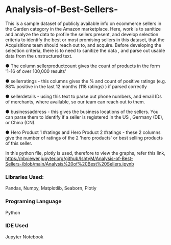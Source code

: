 # Analysis-of-Best-Sellers-

This is a sample dataset of publicly available info on ecommerce sellers in the Garden category in the Amazon marketplace.
Here, work is to sanitize and analyze the data to profile the sellers present, and develop selection criteria to identify the best or most promising sellers in this dataset, that the Acquisitions team should reach out to, and acquire.
Before developing the selection criteria, there is to need to sanitize the data , and parse out usable data from the unstructured text. 

● The column sellerproductcount gives the count of products in the form '1-16 of over 100,000 results'

● sellerratings - this columns gives the % and count of positive ratings (e.g. 88% positive in the last 12 months (118 ratings) ) if parsed correctly

● sellerdetails - using this text to parse out phone numbers, and email IDs of merchants, where available, so our team can reach out to them.

● businessaddress - this gives the business locations of the sellers. You can parse them to identify if a seller is registered in the US , Germany (DE), or China (CN).

● Hero Product 1 #ratings and Hero Product 2 #ratings - these 2 columns give the number of ratings of the 2 'hero products' or best selling products of this seller.

In this python file, plotly is used, therefore to view the graphs, refer this link, https://nbviewer.jupyter.org/github/IshtyM/Analysis-of-Best-Sellers-/blob/main/Analysis%20of%20Best%20Sellers.ipynb

### Libraries Used:
Pandas, Numpy, Matplotlib, Seaborn, Plotly

### Programing Language
Python

### IDE Used
Jupyter Notebook

